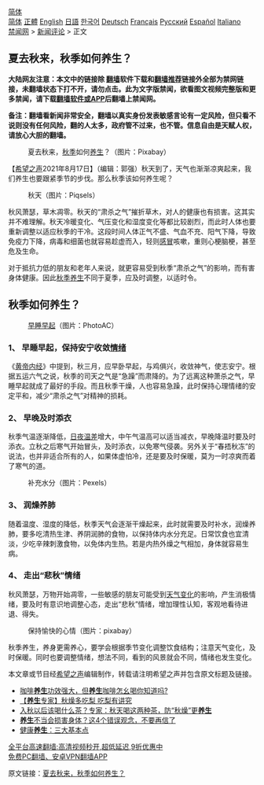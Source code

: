  <!-- 面包屑导航 --> <div class="breadcrumb"><!-- GTranslate: https://gtranslate.io/ -->  <div class="switcher notranslate">  <div class="selected">  <a href="#" onclick="return false;"> 简体</a>  </div>  <div class="option">  <a href="https://www.bannedbook.org" onclick="doGTranslate('zh-CN|zh-CN');jQuery('div.switcher div.selected a').html(jQuery(this).html());return false;" title="简体中文" class="nturl selected"> 简体</a>  <a href="https://www.bannedbook.org/zh-tw/" onclick="doGTranslate('zh-CN|zh-TW');jQuery('div.switcher div.selected a').html(jQuery(this).html());return false;" title="繁體中文" class="nturl"> 正體</a>  <a href="https://www.bannedbook.org/en/" onclick="doGTranslate('zh-CN|en');jQuery('div.switcher div.selected a').html(jQuery(this).html());return false;" title="English" class="nturl"> English</a>  <a href="https://www.bannedbook.org/ja/" onclick="doGTranslate('zh-CN|ja');jQuery('div.switcher div.selected a').html(jQuery(this).html());return false;" title="日本語" class="nturl"> 日語</a>  <a href="https://www.bannedbook.org/ko/" onclick="doGTranslate('zh-CN|ko');jQuery('div.switcher div.selected a').html(jQuery(this).html());return false;" title="한국어" class="nturl"> 한국어</a>  <a href="https://www.bannedbook.org/de/" onclick="doGTranslate('zh-CN|de');jQuery('div.switcher div.selected a').html(jQuery(this).html());return false;" title="Deutsch" class="nturl"> Deutsch</a>  <a href="https://www.bannedbook.org/fr/" onclick="doGTranslate('zh-CN|fr');jQuery('div.switcher div.selected a').html(jQuery(this).html());return false;" title="Français" class="nturl"> Français</a>  <a href="https://www.bannedbook.org/ru/" onclick="doGTranslate('zh-CN|ru');jQuery('div.switcher div.selected a').html(jQuery(this).html());return false;" title="Русский" class="nturl"> Русский</a>  <a href="https://www.bannedbook.org/es/" onclick="doGTranslate('zh-CN|es');jQuery('div.switcher div.selected a').html(jQuery(this).html());return false;" title="Español" class="nturl"> Español</a>  <a href="https://www.bannedbook.org/it/" onclick="doGTranslate('zh-CN|it');jQuery('div.switcher div.selected a').html(jQuery(this).html());return false;" title="Italiano" class="nturl"> Italiano</a>  </div>  </div>      <div class='breadcrumb-sub'><!-- Breadcrumb NavXT 6.3.0 --> <a href="https://www.bannedbook.org/" class="home">禁闻网</a> &gt; <a href="https://www.bannedbook.org/bnews/comments/" class="category">新闻评论</a> &gt; 正文</div></div><h2>夏去秋来，秋季如何养生？</h2> <p class="notice"><b>大陆网友注意：本文中的链接除 <a href="https://github.com/bannedbook/fanqiang" >翻墙</a>软件下载和<a href="https://github.com/killgcd/justmysocks/blob/master/README.md">翻墙推荐</a>链接外全部为禁网链接，未翻墙状态下打不开，请勿点击。此为文字版禁闻，欲看图文视频完整版和更多禁闻，请下载<a href="https://github.com/bannedbook/fanqiang">翻墙软件或APP</a>后翻墙上禁闻网。</p><p>备注：翻墙看新闻非常安全，翻墙以真实身份发表敏感言论有一定风险，但只看不说则没有任何风险，翻的人太多，政府管不过来，也不管。信息自由是天赋人权，请放心大胆的翻墙。</b></p>  <div class="entry"> <figure> <p><figcaption>夏去秋来，<a href="https://www.bannedbook.org/bnews/tag/%E7%A7%8B%E5%AD%A3/" class="st_tag internal_tag" rel="tag" title="标签 秋季 下的日志">秋季</a>如何<a href="https://www.bannedbook.org/bnews/tag/%e5%85%bb%e7%94%9f/" class="st_tag internal_tag" rel="tag" title="标签 养生 下的日志">养生</a>？（图片：Pixabay）</figcaption></figure> <p>【<span class='wp_keywordlink_affiliate'><a href="https://www.soundofhope.org" title="希望之声" target="_blank">希望之声</a></span>2021年8月17日】（编辑：郭强）秋天到了，天气也渐渐凉爽起来，我们养生也要跟紧季节的步伐。那么秋季该如何养生呢？</p> <figure><figcaption>秋天（图片：Piqsels）</figcaption></figure> <p>秋风萧瑟，草木凋零。秋天的“肃杀之气”摧折草木，对人的健康也有损害。这其实并不难理解。秋天冷暖变化、气压变化和湿度变化等都比较剧烈，而此时人体也要重新调整以适应秋季的干冷。这段时间人体正气不盛、气血不充、阳气下降，导致免疫力下降，病毒和细菌也就容易趁虚而入，轻则<a href="https://www.bannedbook.org/bnews/tag/%E6%84%9F%E5%86%92/" class="st_tag internal_tag" rel="tag" title="标签 感冒 下的日志">感冒</a>咳嗽，重则心梗脑梗，甚至危及生命。</p>  <p>对于抵抗力低的朋友和老年人来说，就更容易受到秋季“肃杀之气”的影响，而有害身体健康。因此<a href="https://www.bannedbook.org/bnews/tag/%E7%A7%8B%E5%AD%A3%E5%85%BB%E7%94%9F/" class="st_tag internal_tag" rel="tag" title="标签 秋季养生 下的日志">秋季养生</a>不同于夏季，应及时调整，以适时令。</p> <h2>秋季如何养生？</h2> <figure><figcaption><a href="https://www.bannedbook.org/bnews/tag/%E6%97%A9%E7%9D%A1%E6%97%A9%E8%B5%B7/" class="st_tag internal_tag" rel="tag" title="标签 早睡早起 下的日志">早睡早起</a>（图片：PhotoAC）</figcaption></figure> <h3>1、 早睡早起，保持安宁收敛<a href="https://www.bannedbook.org/bnews/tag/%E6%83%85%E7%BB%AA/" class="st_tag internal_tag" rel="tag" title="标签 情绪 下的日志">情绪</a></h3> <p>《<span class='wp_keywordlink'><a href="https://www.bannedbook.org/forum24/topic3903.html" title="《黄帝内经》" target="_blank">黄帝内经</a></span>》中提到，秋三月，应早卧早起，与鸡俱兴，收敛神气，使志安宁。根据五运六气之说，秋季的司天之气是“急躁”而肃降的。为了远离这种萧杀之气，早睡早起就成了最好的手段。而且秋季干燥，人也容易急躁，此时保持心理情绪的安定平和，减少“肃杀之气”对精神的损耗。</p>  <h3>2、 早晚及时添衣</h3> <p>秋季气温逐渐降低，<a href="https://www.bannedbook.org/bnews/tag/%E6%97%A5%E5%A4%9C%E6%B8%A9%E5%B7%AE/" class="st_tag internal_tag" rel="tag" title="标签 日夜温差 下的日志">日夜温差</a>增大，中午气温高可以适当减衣，早晚降温时要及时添衣。立秋之后寒气开始冒头，及时添衣，以免寒气侵袭。另外关于“春捂秋冻”的说法，也并非适合所有的人，如果体虚怕冷，还是要及时保暖，莫为一时凉爽而着了寒气的道。</p> <figure><figcaption>补充水分（图片：Pexels）</figcaption></figure> <h3>3、 润燥养肺</h3> <p>随着温度、湿度的降低，秋季天气会逐渐干燥起来，此时就需要及时补水，润燥养肺，要多吃清热生津、养阴润肺的食物，以保持体内水分充足。日常饮食也宜清淡，少吃辛辣刺激食物，以免体内生热。若是内热外燥之气相加，身体就容易生病。</p>  <h3>4、 走出“悲秋”情绪</h3> <p>秋风萧瑟，万物开始凋零，一些敏感的朋友可能受到<a href="https://www.bannedbook.org/bnews/tag/%E5%A4%A9%E6%B0%94%E5%8F%98%E5%8C%96/" class="st_tag internal_tag" rel="tag" title="标签 天气变化 下的日志">天气变化</a>的影响，产生消极情绪，要及时有意识地调整心态，走出“悲秋”情绪，增加理性认知，客观地看待进退、得失。</p> <figure><figcaption>保持愉快的心情（图片：pixabay）</figcaption></figure> <p>秋季养生，养身更需养心，要学会根据季节变化调整饮食结构；注意天气变化，及时保暖。同时也要调整情绪，想法不同，看到的风景就会不同，情绪也发生变化。</p>  <p>本文章或节目经<a href="https://www.bannedbook.org/bnews/tag/%e5%b8%8c%e6%9c%9b%e4%b9%8b%e5%a3%b0/" class="st_tag internal_tag" rel="tag" title="标签 希望之声 下的日志">希望之声</a>编辑制作，转载请注明希望之声并包含原文标题及链接。 </p> <ul class='op-related-articles' title='相关阅读'> <li><a href='https://www.bannedbook.org/bnews/health/20210817/1607890.html' target='_blank'>咖啡<b>养生</b>功效强大，但<b>养生</b>咖啡怎幺喝你知道吗?</a></li> <li><a href='https://www.bannedbook.org/bnews/comments/20210817/1607484.html' target='_blank'>【<b>养生</b>专家】秋燥多吃梨 吃梨有讲究</a></li> <li><a href='https://www.bannedbook.org/bnews/lifebaike/20210815/1606583.html' target='_blank'>入秋以后该喝什么茶？专家：秋天喝这两种茶，防“秋燥”更<b>养生</b></a></li> <li><a href='https://www.bannedbook.org/bnews/health/20210814/1606251.html' target='_blank'><b>养生</b>不当会损害身体？这4个错误观念，不要再信了</a></li> <li><a href='https://www.bannedbook.org/bnews/comments/20210813/1605347.html' target='_blank'>健康<b>养生</b>：三大基本点</a></li> </ul> <p class="texttj"> <a href="https://github.com/bannedbook/fanqiang/wiki/V2ray%E6%9C%BA%E5%9C%BA" target="_blank">全平台高速翻墙:高清视频秒开,超低延迟,9折优惠中</a><br/> <a href="https://github.com/bannedbook/fanqiang/wiki/%E7%A6%81%E9%97%BB%E7%BD%91%E5%AE%89%E5%8D%93%E7%BF%BB%E5%A2%99%E6%96%B0%E9%97%BBAPP" target="_blank">免费PC翻墙、安卓VPN翻墙APP</a></p><p>原文链接：<a class="src_link"  href="https://www.soundofhope.org/post/533804" target="_blank">夏去秋来，秋季如何养生？</a></p><a name='sharetosocial'></a>  <div style="margin-bottom:5px;padding-bottom:5px;clear:both"> <div id="archive-pix-1" class="banner-ads"> <!-- AuctionX Display platform tag START --> <div id="26318x728x90x621x_ADSLOT2" clicktrack="%%CLICK_URL_ESC%%"></div> <!-- AuctionX Display platform tag END --> </div> <div id="archive-pix-2" class="banner-ads"> <!-- AuctionX Display platform tag START --> <div id="26315x300x250x621x_ADSLOT2" clicktrack="%%CLICK_URL_ESC%%"></div> <!-- AuctionX Display platform tag END --> </div> </div>  <div id="archive-pix-1" class="banner-ads"> <!-- AuctionX Display platform tag START --> <div id="26318x728x90x621x_ADSLOT3" clicktrack="%%CLICK_URL_ESC%%"></div> <!-- AuctionX Display platform tag END --> </div> </div><!--END ENTRY--> 
